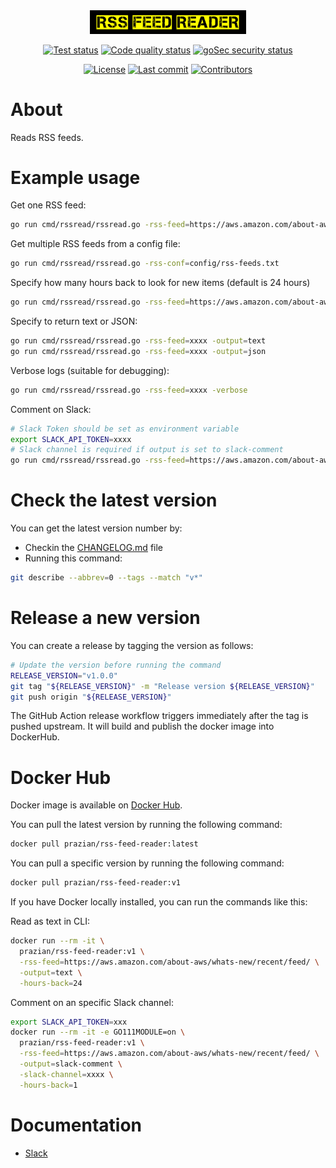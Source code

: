 <div align="center">
<img src="assets/logo/logo-no-border.png" width="250">
<br />

[![Test status](https://github.com/digi-wolk/rss-feed-reader/actions/workflows/run-tests.yml/badge.svg?branch=master)](https://github.com/digi-wolk/rss-feed-reader/actions/workflows/run-tests.yml)
[![Code quality status](https://github.com/digi-wolk/rss-feed-reader/actions/workflows/run-code-quality.yml/badge.svg?branch=master)](https://github.com/digi-wolk/rss-feed-reader/actions/workflows/run-code-quality.yml)
[![goSec security status](https://github.com/digi-wolk/rss-feed-reader/actions/workflows/run-security-checks.yml/badge.svg?branch=master)](https://github.com/digi-wolk/rss-feed-reader/actions/workflows/run-security-checks.yml)

[![License](https://img.shields.io/github/license/digi-wolk/rss-feed-reader?color=blue&label=License&style=flat-square)](https://github.com/digi-wolk/rss-feed-reader/blob/master/LICENSE.md)
[![Last commit](https://img.shields.io/github/last-commit/digi-wolk/rss-feed-reader.svg?color=blue&style=flat-square)](https://github.com/digi-wolk/rss-feed-reader/commits/master)
[![Contributors](https://img.shields.io/github/contributors/digi-wolk/rss-feed-reader?color=blue&style=flat-square)](https://github.com/digi-wolk/rss-feed-reader/graphs/contributors)

</div>

# About
Reads RSS feeds.

# Example usage
Get one RSS feed:
```bash
go run cmd/rssread/rssread.go -rss-feed=https://aws.amazon.com/about-aws/whats-new/recent/feed/
```
Get multiple RSS feeds from a config file:
```bash
go run cmd/rssread/rssread.go -rss-conf=config/rss-feeds.txt
```
Specify how many hours back to look for new items (default is 24 hours)
```bash
go run cmd/rssread/rssread.go -rss-feed=https://aws.amazon.com/about-aws/whats-new/recent/feed/ -hours-back=1
```
Specify to return text or JSON:
```bash
go run cmd/rssread/rssread.go -rss-feed=xxxx -output=text
go run cmd/rssread/rssread.go -rss-feed=xxxx -output=json
```
Verbose logs (suitable for debugging):
```bash
go run cmd/rssread/rssread.go -rss-feed=xxxx -verbose
```
Comment on Slack:
```bash
# Slack Token should be set as environment variable
export SLACK_API_TOKEN=xxxx
# Slack channel is required if output is set to slack-comment
go run cmd/rssread/rssread.go -rss-feed=https://aws.amazon.com/about-aws/whats-new/recent/feed/ -output=slack-comment -slack-channel=xxx
```
# Check the latest version
You can get the latest version number by:
- Checkin the [CHANGELOG.md](CHANGELOG.md) file
- Running this command:
```bash
git describe --abbrev=0 --tags --match "v*"
```

# Release a new version
You can create a release by tagging the version as follows:
```bash
# Update the version before running the command
RELEASE_VERSION="v1.0.0"
git tag "${RELEASE_VERSION}" -m "Release version ${RELEASE_VERSION}"
git push origin "${RELEASE_VERSION}"
```
The GitHub Action release workflow triggers immediately after the tag is pushed upstream. It will build and publish
the docker image into DockerHub.

# Docker Hub
Docker image is available on [Docker Hub](https://hub.docker.com/r/prazian/rss-feed-reader).

You can pull the latest version by running the following command:
```bash
docker pull prazian/rss-feed-reader:latest
```

You can pull a specific version by running the following command:
```bash
docker pull prazian/rss-feed-reader:v1
```

If you have Docker locally installed, you can run the commands like this:

Read as text in CLI:
```bash
docker run --rm -it \
  prazian/rss-feed-reader:v1 \
  -rss-feed=https://aws.amazon.com/about-aws/whats-new/recent/feed/ \
  -output=text \
  -hours-back=24
```

Comment on an specific Slack channel:
```bash
export SLACK_API_TOKEN=xxx
docker run --rm -it -e GO111MODULE=on \
  prazian/rss-feed-reader:v1 \
  -rss-feed=https://aws.amazon.com/about-aws/whats-new/recent/feed/ \
  -output=slack-comment \
  -slack-channel=xxxx \
  -hours-back=1
```

# Documentation
- [Slack](docs/slack.md)